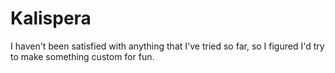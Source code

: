 # Kalispera
I haven't been satisfied with anything that I've tried so far, so I figured I'd try to make something custom for fun. 
